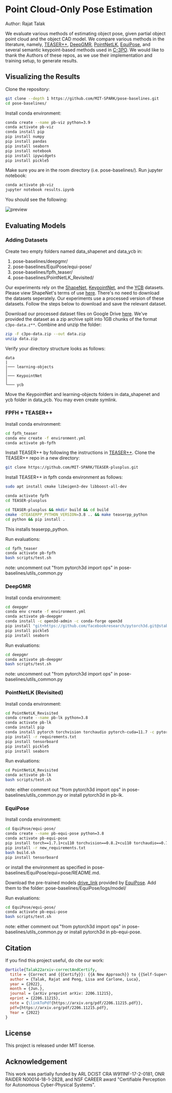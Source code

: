 # Point Cloud-Only Pose Estimation
Author: Rajat Talak

We evaluate various methods of estimating object pose, given partial object point cloud and 
the object CAD model. We compare various methods in the literature, namely,
[TEASER++](https://github.com/MIT-SPARK/TEASER-plusplus),
[DeepGMR](https://github.com/wentaoyuan/deepgmr),
[PointNetLK](https://github.com/Lilac-Lee/PointNetLK_Revisited),
[EquiPose](https://github.com/dragonlong/equi-pose),
and several
semantic keypoint-based methods used in [C-3PO](https://github.com/MIT-SPARK/C-3PO). 
We would like to thank the Authors of these repos, as we use their implementation and training setup, to generate results.


## Visualizing the Results 

Clone the repository:
```bash
git clone --depth 1 https://github.com/MIT-SPARK/pose-baselines.git
cd pose-baselines/
```

Install conda environment:
```bash
conda create --name pb-viz python=3.9
conda activate pb-viz
conda install pip 
pip install numpy
pip install pandas
pip install seaborn
pip install notebook
pip install ipywidgets
pip install pickle5
```

Make sure you are in the room directory (i.e. pose-baselines/). Run jupyter notebook:
```bash
conda activate pb-viz
jupyter notebook results.ipynb
```
You should see the following:

![preview](docs/pd-results.gif) 



## Evaluating Models

### Adding Datasets

Create two empty folders named data_shapenet and data_ycb in:
1. pose-baselines/deepgmr/
2. pose-baselines/EquiPose/equi-pose/
3. pose-baselines/fpfh_teaser/
4. pose-baselines/PointNetLK_Revisited/

Our experiments rely on  the [ShapeNet](https://shapenet.org/), [KeypointNet](https://github.com/qq456cvb/KeypointNet), 
and the [YCB](https://www.ycbbenchmarks.com/object-models/) datasets. 
Please view ShapeNet's terms of use [here](https://shapenet.org/terms). 
There's no need to download the datasets seperately. 
Our experiments use a processed version of these datasets. 
Follow the steps below to download and save the relevant dataset. 

Download our processed dataset files on Google Drive [here](https://drive.google.com/drive/folders/1EYa8B0dID1vk9bze93pzil8rVj2-fYb5?usp=sharing). 
We've provided the dataset as a zip archive split into 1GB chunks of the format ```c3po-data.z**```.
Combine and unzip the folder:

```bash
zip -F c3po-data.zip --out data.zip
unzip data.zip
```

Verify your directory structure looks as follows:
```
data
|
|─── learning-objects
│  
│─── KeypointNet
│   
└─── ycb
```
Move the KeypointNet and learning-objects folders in data_shapenet and ycb folder in data_ycb. You may even create symlink.


### FPFH + TEASER++

Install conda environment:
```bash
cd fpfh_teaser
conda env create -f environment.yml
conda activate pb-fpfh
```

Install TEASER++ by following the instructions in [TEASER++](https://github.com/MIT-SPARK/TEASER-plusplus). 
Clone the TEASER++ repo in a new directory:
```bash
git clone https://github.com/MIT-SPARK/TEASER-plusplus.git 
```

Install TEASER++ in fpfh conda environment as follows:
```bash
sudo apt install cmake libeigen3-dev libboost-all-dev

conda activate fpfh 
cd TEASER-plusplus

cd TEASER-plusplus && mkdir build && cd build
cmake -DTEASERPP_PYTHON_VERSION=3.8 .. && make teaserpp_python
cd python && pip install .
```
This installs teaserpp_python.

Run evaluations:
```bash
cd fpfh_teaser
conda activate pb-fpfh
bash scripts/test.sh
```
note: uncomment out "from pytorch3d import ops" in pose-baselines/utils_common.py

### DeepGMR

Install conda environment:
```bash
cd deepgmr
conda env create -f environment.yml 
conda activate pb-deepgmr
conda install -c open3d-admin -c conda-forge open3d
pip install "git+https://github.com/facebookresearch/pytorch3d.git@stable"
pip install pickle5 
pip install seaborn
````

Run evaluations:
```bash
cd deepgmr
conda activate pb-deepgmr
bash scripts/test.sh
```
note: uncomment out "from pytorch3d import ops" in pose-baselines/utils_common.py

### PointNetLK (Revisited)

Install conda environment:
```bash
cd PointNetLK_Revisited
conda create --name pb-lk python=3.8
conda activate pb-lk
conda install pip
conda install pytorch torchvision torchaudio pytorch-cuda=11.7 -c pytorch -c nvidia
pip install -r requirements.txt
pip install tensorboard 
pip install pickle5 
pip install seaborn
```

Run evaluations:
```bash
cd PointNetLK_Revisited
conda activate pb-lk
bash scripts/test.sh
```
note: either comment out "from pytorch3d import ops" in pose-baselines/utils_common.py or install pytorch3d in pb-lk.

### EquiPose

Install conda environment:
```bash
cd EquiPose/equi-pose/
conda create --name pb-equi-pose python=3.8
conda activate pb-equi-pose
pip install torch==1.7.1+cu110 torchvision==0.8.2+cu110 torchaudio==0.7.2 -f https://download.pytorch.org/whl/torch_stable.html
pip install -r new_requirements.txt
bash build.sh
pip install tensorboard
```
or install the environment as specified in pose-baselines/EquiPose/equi=pose/README.md. 

Download the pre-trained models [drive_link](https://drive.google.com/drive/folders/1i8EvIugHF8kmk-sgpzAhiQM2a4p1R7cu) 
provided by [EquiPose](https://github.com/dragonlong/equi-pose). Add them to the folder: pose-baselines/EquiPose/logs/model/

Run evaluations:
```bash
cd EquiPose/equi-pose/
conda activate pb-equi-pose 
bash scripts/test.sh
```
note: either comment out "from pytorch3d import ops" in pose-baselines/utils_common.py or install pytorch3d in pb-equi-pose.


## Citation

If you find this project useful, do cite our work:

```bibtex
@article{Talak22arxiv-correctAndCertify,
  title = {Correct and {{Certify}}: {{A New Approach}} to {{Self-Supervised 3D-Object Perception}}},
  author = {Talak, Rajat and Peng, Lisa and Carlone, Luca},
  year = {2022},
  month = {Jun.},
  journal = {arXiv preprint arXiv: 2206.11215},
  eprint = {2206.11215},
  note = {\linkToPdf{https://arxiv.org/pdf/2206.11215.pdf}},
  pdf={https://arxiv.org/pdf/2206.11215.pdf},
  Year = {2022}
}

```


## License
This project is released under MIT license.


## Acknowledgement
This work was partially funded by ARL DCIST CRA W911NF-17-2-0181, ONR RAIDER N00014-18-1-2828, and NSF CAREER award "Certifiable Perception for Autonomous Cyber-Physical Systems".

